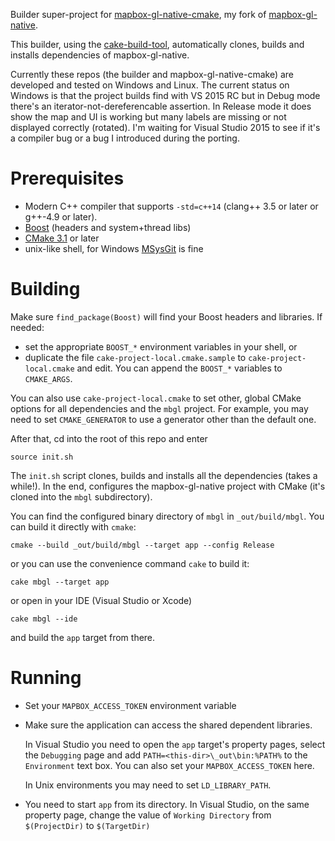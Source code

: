 Builder super-project for [mapbox-gl-native-cmake](https://github.com/tamaskenez/mapbox-gl-native-cmake),
my fork of [mapbox-gl-native](https://github.com/mapbox/mapbox-gl-native).

This builder, using the [cake-build-tool](https://github.com/tamaskenez/cake),
automatically clones, builds and installs dependencies of mapbox-gl-native.

Currently these repos (the builder and mapbox-gl-native-cmake) are developed
and tested on Windows and Linux. The current status on Windows is that
the project builds find with VS 2015 RC but in Debug mode there's an
iterator-not-dereferencable assertion. In Release mode it does show
the map and UI is working but many labels are missing or not displayed
correctly (rotated). I'm waiting for Visual Studio 2015 to see if it's
a compiler bug or a bug I introduced during the porting.

# Prerequisites

 - Modern C++ compiler that supports `-std=c++14` (clang++ 3.5 or later
   or g++-4.9 or later).
 - [Boost](http://boost.org) (headers and system+thread libs)
 - [CMake 3.1](http://cmake.org) or later
 - unix-like shell, for Windows [MSysGit](https://git-scm.com/download/win)
   is fine

# Building

Make sure `find_package(Boost)` will find your Boost headers and libraries.
If needed:

- set the appropriate `BOOST_*` environment variables in your shell, or
- duplicate the file `cake-project-local.cmake.sample` to
  `cake-project-local.cmake` and edit.
  You can append the `BOOST_*` variables to `CMAKE_ARGS`.

You can also use `cake-project-local.cmake` to set other, global
CMake options for all dependencies and the `mbgl` project. For example,
you may need to set `CMAKE_GENERATOR` to use a generator other than
the default one.

After that, cd into the root of this repo and enter

    source init.sh

The `init.sh` script clones, builds and installs all the dependencies
(takes a while!). In the end, configures the mapbox-gl-native project
with CMake (it's cloned into the `mbgl` subdirectory).

You can find the configured binary directory of `mbgl` in `_out/build/mbgl`.
You can build it directly with `cmake`:

    cmake --build _out/build/mbgl --target app --config Release

or you can use the convenience command `cake` to build it:

    cake mbgl --target app

or open in your IDE (Visual Studio or Xcode)

    cake mbgl --ide

and build the `app` target from there.

# Running

- Set your `MAPBOX_ACCESS_TOKEN` environment variable

- Make sure the application can access the shared dependent libraries.

  In Visual Studio you need to open the `app` target's property pages,
  select the `Debugging` page and add `PATH=<this-dir>\_out\bin:%PATH%` to
  the `Environment` text box. You can also set your
  `MAPBOX_ACCESS_TOKEN` here.

  In Unix environments you may need to set `LD_LIBRARY_PATH`.

- You need to start `app` from its directory. In Visual Studio, on
  the same property page, change the value of `Working Directory`
  from `$(ProjectDir)` to `$(TargetDir)`
